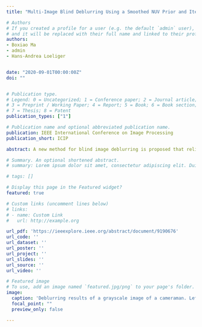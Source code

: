 ```yaml
---
title: "Multi-Image Blind Deblurring Using a Smoothed NUV Prior and Iteratively Reweighted Coordinate Descent"

# Authors
# If you created a profile for a user (e.g. the default `admin` user), write the username (folder name) here 
# and it will be replaced with their full name and linked to their profile.
authors:
- Boxiao Ma
- admin
- Hans-Andrea Loeliger


date: "2020-09-01T00:00:00Z"
doi: ""


# Publication type.
# Legend: 0 = Uncategorized; 1 = Conference paper; 2 = Journal article;
# 3 = Preprint / Working Paper; 4 = Report; 5 = Book; 6 = Book section;
# 7 = Thesis; 8 = Patent
publication_types: ["1"]

# Publication name and optional abbreviated publication name.
publication: IEEE International Conference on Image Processing
publication_short: ICIP

abstract: A new method for blind image deblurring is proposed that relies on a smoothed-NUV (normal with unknown variance) prior for images, which promotes piecewise smooth images with crisp edges. The proposed method can use multiple blurred versions of the same image. The variational representation of the prior allows the joint estimation of the image and the blurring kernel(s) to be decomposed into descent steps in reweighted least-squares problems and nonlinear scalar updates of the individual variances of the prior. Specifically, we propose an iteratively reweighted coordinate descent algorithm that has no parameters. Simulation results demonstrate that the proposed approach compares favourably to state-of-the-art methods.

# Summary. An optional shortened abstract.
# summary: Lorem ipsum dolor sit amet, consectetur adipiscing elit. Duis posuere tellus ac convallis placerat. Proin tincidunt magna sed ex sollicitudin condimentum.

# tags: []

# Display this page in the Featured widget?
featured: true

# Custom links (uncomment lines below)
# links:
# - name: Custom Link
#   url: http://example.org

url_pdf: 'https://ieeexplore.ieee.org/abstract/document/9190676'
url_code: ''
url_dataset: ''
url_poster: ''
url_project: ''
url_slides: ''
url_source: ''
url_video: ''

# Featured image
# To use, add an image named `featured.jpg/png` to your page's folder. 
image:
  caption: 'Deblurring results of a grayscale image of a cameraman. Left: blurred image; right: deblurred image.'
  focal_point: ""
  preview_only: false

---
```



